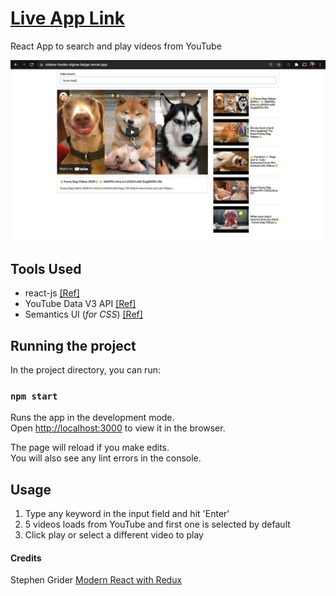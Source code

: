 # [Live App Link](https://videos-hooks-sigma-beige.vercel.app/)

React App to search and play videos from YouTube

![simple-youtube](public/simple-youtube.png)

## Tools Used

- react-js [[Ref]](https://reactjs.org/docs/getting-started.html)
- YouTube Data V3 API [[Ref]](https://developers.google.com/youtube/v3/docs/search/list)
- Semantics UI (_for CSS_) [[Ref]](https://semantic-ui.com/introduction/getting-started.html)

## Running the project

In the project directory, you can run:

### `npm start`

Runs the app in the development mode.\
Open [http://localhost:3000](http://localhost:3000) to view it in the browser.

The page will reload if you make edits.\
You will also see any lint errors in the console.

## Usage

1. Type any keyword in the input field and hit 'Enter'
2. 5 videos loads from YouTube and first one is selected by default
3. Click play or select a different video to play

#### Credits

Stephen Grider [Modern React with Redux](https://www.udemy.com/course/react-redux/)
